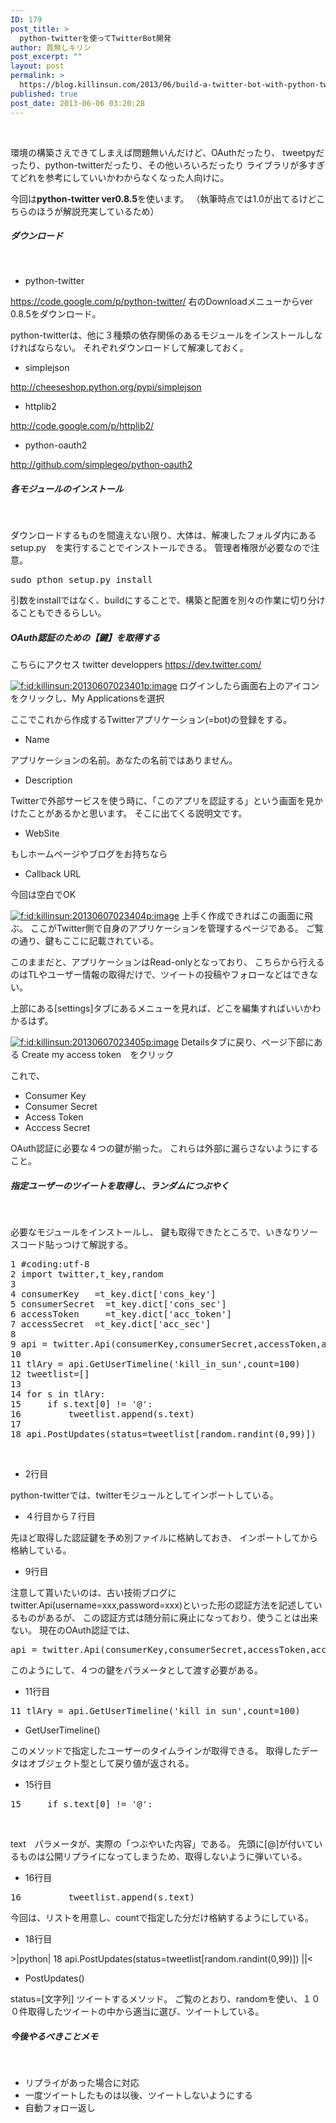 ```yaml
---
ID: 179
post_title: >
  python-twitterを使ってTwitterBot開発
author: 首無しキリン
post_excerpt: ""
layout: post
permalink: >
  https://blog.killinsun.com/2013/06/build-a-twitter-bot-with-python-twitter/
published: true
post_date: 2013-06-06 03:20:28
---
```

&nbsp;
<div class="section">

環境の構築さえできてしまえば問題無いんだけど、OAuthだったり、
tweetpyだったり、python-twitterだったり、その他いろいろだったり
ライブラリが多すぎてどれを参考にしていいかわからなくなった人向けに。

今回は<span class="deco" style="font-weight: bold;">python-twitter ver0.8.5</span>を使います。
（執筆時点では1.0が出てるけどこちらのほうが解説充実しているため）
<h5>ダウンロード</h5>
&nbsp;
<ul>
 	<li>python-twitter</li>
</ul>
<a href="https://code.google.com/p/python-twitter/" target="_blank" rel="noopener noreferrer">https://code.google.com/p/python-twitter/</a>
右のDownloadメニューからver 0.8.5をダウンロード。

python-twitterは、他に３種類の依存関係のあるモジュールをインストールしなければならない。
それぞれダウンロードして解凍しておく。
<ul>
 	<li>simplejson</li>
</ul>
<a href="http://cheeseshop.python.org/pypi/simplejson" target="_blank" rel="noopener noreferrer">http://cheeseshop.python.org/pypi/simplejson</a>
<ul>
 	<li>httplib2</li>
</ul>
<a href="http://code.google.com/p/httplib2/" target="_blank" rel="noopener noreferrer">http://code.google.com/p/httplib2/</a>
<ul>
 	<li>python-oauth2</li>
</ul>
<a href="http://github.com/simplegeo/python-oauth2" target="_blank" rel="noopener noreferrer">http://github.com/simplegeo/python-oauth2</a>
<h5>各モジュールのインストール</h5>
&nbsp;

ダウンロードするものを間違えない限り、大体は、解凍したフォルダ内にある
setup.py　を実行することでインストールできる。
管理者権限が必要なので注意。
<pre class="syntax-highlight">sudo pthon setup.py install
</pre>
引数をinstallではなく、buildにすることで、構築と配置を別々の作業に切り分けることもできるらしい。
<h5>OAuth認証のための【鍵】を取得する</h5>
こちらにアクセス
twitter developpers
<a href="https://dev.twitter.com/" target="_blank" rel="noopener noreferrer">https://dev.twitter.com/</a>

<a class="hatena-fotolife" href="http://f.hatena.ne.jp/killinsun/20130607023401" target="_blank" rel="noopener noreferrer"><img class="hatena-fotolife" title="f:id:killinsun:20130607023401p:image" src="https://cdn-ak.f.st-hatena.com/images/fotolife/k/killinsun/20130607/20130607023401.png" alt="f:id:killinsun:20130607023401p:image" /></a>
ログインしたら画面右上のアイコンをクリックし、My Applicationsを選択

ここでこれから作成するTwitterアプリケーション(=bot)の登録をする。
<ul>
 	<li>Name</li>
</ul>
アプリケーションの名前。あなたの名前ではありません。
<ul>
 	<li>Description</li>
</ul>
Twitterで外部サービスを使う時に、「このアプリを認証する」という画面を見かけたことがあるかと思います。
そこに出てくる説明文です。
<ul>
 	<li>WebSite</li>
</ul>
もしホームページやブログをお持ちなら
<ul>
 	<li>Callback URL</li>
</ul>
今回は空白でOK


<a class="hatena-fotolife" href="http://f.hatena.ne.jp/killinsun/20130607023404" target="_blank" rel="noopener noreferrer"><img class="hatena-fotolife" title="f:id:killinsun:20130607023404p:image" src="https://cdn-ak.f.st-hatena.com/images/fotolife/k/killinsun/20130607/20130607023404.png" alt="f:id:killinsun:20130607023404p:image" /></a>
上手く作成できればこの画面に飛ぶ。
ここがTwitter側で自身のアプリケーションを管理するページである。
ご覧の通り、鍵もここに記載されている。

このままだと、アプリケーションはRead-onlyとなっており、
こちらから行えるのはTLやユーザー情報の取得だけで、ツイートの投稿やフォローなどはできない。

上部にある[settings]タブにあるメニューを見れば、どこを編集すればいいかわかるはず。

<a class="hatena-fotolife" href="http://f.hatena.ne.jp/killinsun/20130607023405" target="_blank" rel="noopener noreferrer"><img class="hatena-fotolife" title="f:id:killinsun:20130607023405p:image" src="https://cdn-ak.f.st-hatena.com/images/fotolife/k/killinsun/20130607/20130607023405.png" alt="f:id:killinsun:20130607023405p:image" /></a>
Detailsタブに戻り、ページ下部にある
Create my access token　をクリック

これで、
<ul>
 	<li>Consumer Key</li>
 	<li>Consumer Secret</li>
 	<li>Access Token</li>
 	<li>Acccess Secret</li>
</ul>
OAuth認証に必要な４つの鍵が揃った。
これらは外部に漏らさないようにすること。
<h5>指定ユーザーのツイートを取得し、ランダムにつぶやく</h5>
&nbsp;

必要なモジュールをインストールし、
鍵も取得できたところで、いきなりソースコード貼っつけて解説する。
<pre class="syntax-highlight">1 <span class="synComment">#coding:utf-8</span>
2 <span class="synPreProc">import</span> twitter,t_key,random
3
4 consumerKey   =t_key.dict['<span class="synConstant">cons_key</span>']
5 consumerSecret  =t_key.dict['<span class="synConstant">cons_sec</span>']
6 accessToken     =t_key.dict['<span class="synConstant">acc_token</span>']
7 accessSecret  =t_key.dict['<span class="synConstant">acc_sec</span>']
8
9 api = twitter.Api(consumerKey,consumerSecret,accessToken,accessSecret)
10
11 tlAry = api.GetUserTimeline('<span class="synConstant">kill_in_sun</span>',count=100)
12 tweetlist=[]
13
14 <span class="synStatement">for</span> s <span class="synStatement">in</span> tlAry:
15     <span class="synStatement">if</span> s.text[0] != '<span class="synConstant">@</span>':
16         tweetlist.append(s.text)
17
18 api.PostUpdates(status=tweetlist[random.randint(0,99)])
</pre>
&nbsp;
<ul>
 	<li>2行目</li>
</ul>
python-twitterでは、twitterモジュールとしてインポートしている。
<ul>
 	<li>４行目から７行目</li>
</ul>
先ほど取得した認証鍵を予め別ファイルに格納しておき、
インポートしてから格納している。
<ul>
 	<li>9行目</li>
</ul>
注意して貰いたいのは、古い技術ブログに
twitter.Api(username=xxx,password=xxx)といった形の認証方法を記述しているものがあるが、
この認証方式は随分前に廃止になっており、使うことは出来ない。
現在のOAuth認証では、
<pre class="syntax-highlight">api = twitter.Api(consumerKey,consumerSecret,accessToken,accessSecret)
</pre>
このようにして、４つの鍵をパラメータとして渡す必要がある。
<ul>
 	<li>11行目</li>
</ul>
<pre class="syntax-highlight">11 tlAry = api.GetUserTimeline('<span class="synConstant">kill_in_sun</span>',count=100)
</pre>
<ul>
 	<li>GetUserTimeline()</li>
</ul>
このメソッドで指定したユーザーのタイムラインが取得できる。
取得したデータはオブジェクト型として戻り値が返される。
<ul>
 	<li>15行目</li>
</ul>
<pre class="syntax-highlight">15     <span class="synStatement">if</span> s.text[0] != '<span class="synConstant">@</span>':
</pre>
&nbsp;

text　パラメータが、実際の「つぶやいた内容」である。
先頭に[@]が付いているものは公開リプライになってしまうため、取得しないように弾いている。
<ul>
 	<li>16行目</li>
</ul>
<pre class="syntax-highlight">16         tweetlist.append(s.text)
</pre>
今回は、リストを用意し、countで指定した分だけ格納するようにしている。
<ul>
 	<li>18行目</li>
</ul>
&gt;|python|
18 api.PostUpdates(status=tweetlist[random.randint(0,99)])
||&lt;
<ul>
 	<li>PostUpdates()</li>
</ul>
status=[文字列]
ツイートするメソッド。
ご覧のとおり、randomを使い、１００件取得したツイートの中から適当に選び、ツイートしている。
<h5>今後やるべきことメモ</h5>
&nbsp;
<ul>
 	<li>リプライがあった場合に対応</li>
 	<li>一度ツイートしたものは以後、ツイートしないようにする</li>
 	<li>自動フォロー返し</li>
</ul>
</div>